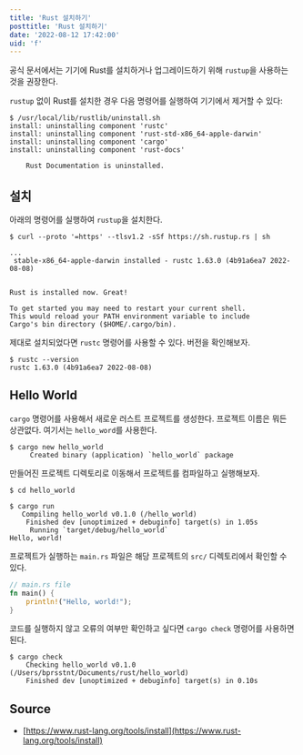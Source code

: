 ```yaml
---
title: 'Rust 설치하기'
posttitle: 'Rust 설치하기'
date: '2022-08-12 17:42:00'
uid: 'f'
---
```


공식 문서에서는 기기에 Rust를 설치하거나 업그레이드하기 위해 `rustup`을 사용하는 것을 권장한다.

`rustup` 없이 Rust를 설치한 경우 다음 명령어를 실행하여 기기에서 제거할 수 있다:

```shell
$ /usr/local/lib/rustlib/uninstall.sh
install: uninstalling component 'rustc'
install: uninstalling component 'rust-std-x86_64-apple-darwin'
install: uninstalling component 'cargo'
install: uninstalling component 'rust-docs'

    Rust Documentation is uninstalled.
```

## 설치

아래의 명령어를 실행하여 `rustup`을 설치한다.

```shell
$ curl --proto '=https' --tlsv1.2 -sSf https://sh.rustup.rs | sh

...
 stable-x86_64-apple-darwin installed - rustc 1.63.0 (4b91a6ea7 2022-08-08)


Rust is installed now. Great!

To get started you may need to restart your current shell.
This would reload your PATH environment variable to include
Cargo's bin directory ($HOME/.cargo/bin).
```

제대로 설치되었다면 `rustc` 명령어를 사용할 수 있다. 버전을 확인해보자.

```shell
$ rustc --version
rustc 1.63.0 (4b91a6ea7 2022-08-08)
```

## Hello World

`cargo` 명령어를 사용해서 새로운 러스트 프로젝트를 생성한다. 프로젝트 이름은 뭐든 상관없다. 여기서는 `hello_word`를 사용한다.

```shell
$ cargo new hello_world
     Created binary (application) `hello_world` package
```

만들어진 프로젝트 디렉토리로 이동해서 프로젝트를 컴파일하고 실행해보자.

```shell
$ cd hello_world

$ cargo run 
   Compiling hello_world v0.1.0 (/hello_world)
    Finished dev [unoptimized + debuginfo] target(s) in 1.05s
     Running `target/debug/hello_world`
Hello, world!
```

프로젝트가 실행하는 `main.rs` 파일은 해당 프로젝트의 `src/` 디렉토리에서 확인할 수 있다.

```rust
// main.rs file
fn main() {
    println!("Hello, world!");
}
```

코드를 실행하지 않고 오류의 여부만 확인하고 싶다면 `cargo check` 명령어를 사용하면 된다.

```shell
$ cargo check 
    Checking hello_world v0.1.0 (/Users/bprsstnt/Documents/rust/hello_world)
    Finished dev [unoptimized + debuginfo] target(s) in 0.10s
```

## Source

- [https://www.rust-lang.org/tools/install](https://www.rust-lang.org/tools/install)
